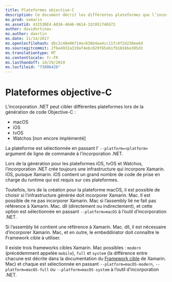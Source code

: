 ```yaml
---
title: Plateformes objective-C
description: Ce document décrit les différentes plateformes que l’incorporation .NET peut cibler lorsque vous travaillez avec du code Objective-C. Il aborde macOS, iOS, tvOS et Watchos.
ms.prod: xamarin
ms.assetid: 43253BE4-A03A-4646-9A14-32C05174E672
author: davidortinau
ms.author: daortin
ms.date: 11/14/2017
ms.openlocfilehash: dbc2c40e06f14ec636b4aa4cc11fc4f2d230ee6d
ms.sourcegitcommit: 2fbe4932a319af4ebc829f65eb1fb1816ba305d3
ms.translationtype: MT
ms.contentlocale: fr-FR
ms.lasthandoff: 10/29/2019
ms.locfileid: "73006426"
---
```

# <a name="objective-c-platforms"></a>Plateformes objective-C

L’incorporation .NET peut cibler différentes plateformes lors de la génération de code Objective-C :

* macOS
* iOS
* tvOS
* Watchos [non encore implémenté]

La plateforme est sélectionnée en passant l' `--platform=<platform>` argument de ligne de commande à l’incorporation .NET.

Lors de la génération pour les plateformes iOS, tvOS et Watchos, l’incorporation .NET crée toujours une infrastructure qui incorpore Xamarin. iOS, puisque Xamarin. iOS contient un grand nombre de code de prise en charge du runtime qui est requis sur ces plateformes.

Toutefois, lors de la création pour la plateforme macOS, il est possible de choisir si l’infrastructure générée doit incorporer Xamarin. Mac. Il est possible de ne pas incorporer Xamarin. Mac si l’assembly lié ne fait pas référence à Xamarin. Mac. dll (directement ou indirectement), et cette option est sélectionnée en passant `--platform=macOS` à l’outil d’incorporation .NET.

Si l’assembly lié contient une référence à Xamarin. Mac. dll, il est nécessaire d’incorporer Xamarin. Mac, et en outre, le embeddinator doit connaître le Framework cible à utiliser.

Il existe trois frameworks cibles Xamarin. Mac possibles : `modern` (précédemment appelée `mobile`), `full` et `system` (la différence entre chacune est décrite dans la documentation du [Framework cible][1] de Xamarin. Mac) et chaque est sélectionnée en passant `--platform=macOS-modern`, `--platform=macOS-full` ou `--platform=macOS-system` à l’outil d’incorporation .NET.

[1]: ~/mac/platform/target-framework.md
